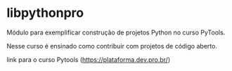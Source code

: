 # libpythonpro
Módulo para exemplificar construção de projetos Python no curso PyTools.

Nesse curso é ensinado como contribuir com projetos de código aberto.

link para o curso Pytools (https://plataforma.dev.pro.br/)
